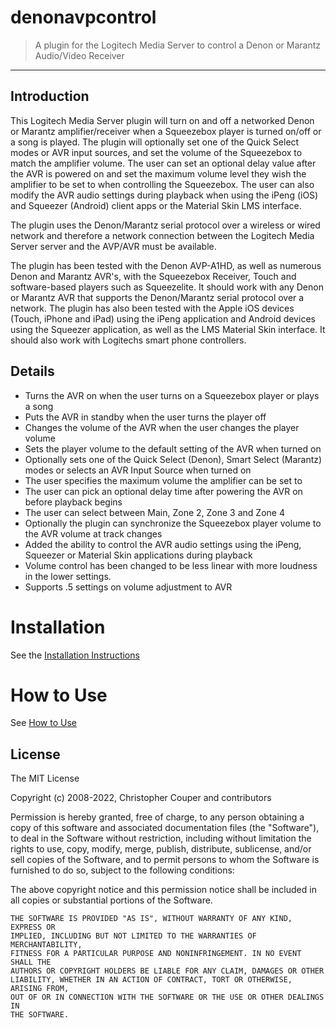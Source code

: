 # denonavpcontrol
> A plugin for the Logitech Media Server to control a Denon or Marantz Audio/Video Receiver

---

## Introduction
This Logitech Media Server plugin will turn on and off a networked Denon or Marantz amplifier/receiver when a Squeezebox player is turned on/off or a song is played. The plugin will optionally set one of the Quick Select modes or AVR input sources, and set the volume of the Squeezebox to match the amplifier volume. The user can set an optional delay value after the AVR is powered on and set the maximum volume level they wish the amplifier to be set to when controlling the Squeezebox. The user can also modify the AVR audio settings during playback when using the iPeng (iOS) and Squeezer (Android) client apps or the Material Skin LMS interface.

The plugin uses the Denon/Marantz serial protocol over a wireless or wired network and therefore a network connection between the Logitech Media Server server and the AVP/AVR must be available.

The plugin has been tested with the Denon AVP-A1HD, as well as numerous Denon and Marantz AVR's, with the Squeezebox Receiver, Touch and software-based players such as Squeezelite. It should work with any Denon or Marantz AVR that supports the Denon/Marantz serial protocol over a network. The plugin has also been tested with the Apple iOS devices (Touch, iPhone and iPad) using the iPeng application and Android devices using the Squeezer application, as well as the LMS Material Skin interface. It should also work with Logitechs smart phone controllers.

## Details
  * Turns the AVR on when the user turns on a Squeezebox player or plays a song
  * Puts the AVR in standby when the user turns the player off
  * Changes the volume of the AVR when the user changes the player volume
  * Sets the player volume to the default setting of the AVR when turned on
  * Optionally sets one of the Quick Select (Denon), Smart Select (Marantz) modes or selects an AVR Input Source when turned on
  * The user specifies the maximum volume the amplifier can be set to
  * The user can pick an optional delay time after powering the AVR on before playback begins
  * The user can select between Main, Zone 2, Zone 3 and Zone 4
  * Optionally the plugin can synchronize the Squeezebox player volume to the AVR volume at track changes
  * Added the ability to control the AVR audio settings using the iPeng, Squeezer or Material Skin applications during playback
  * Volume control has been changed to be less linear with more loudness in the lower settings.
  * Supports .5 settings on volume adjustment to AVR
  
# Installation
See the [Installation Instructions](https://github.com/aesculus/denonavpcontrol/wiki/Installation-Instructions)

# How to Use
See [How to Use](https://github.com/aesculus/denonavpcontrol/wiki/How-to-Use)
## License

The MIT License

Copyright (c) 2008-2022, Christopher Couper and contributors

Permission is hereby granted, free of charge, to any person obtaining a copy
of this software and associated documentation files (the "Software"), to deal
in the Software without restriction, including without limitation the rights
to use, copy, modify, merge, publish, distribute, sublicense, and/or sell
copies of the Software, and to permit persons to whom the Software is
furnished to do so, subject to the following conditions:

The above copyright notice and this permission notice shall be included in
all copies or substantial portions of the Software.

```
THE SOFTWARE IS PROVIDED "AS IS", WITHOUT WARRANTY OF ANY KIND, EXPRESS OR
IMPLIED, INCLUDING BUT NOT LIMITED TO THE WARRANTIES OF MERCHANTABILITY,
FITNESS FOR A PARTICULAR PURPOSE AND NONINFRINGEMENT. IN NO EVENT SHALL THE
AUTHORS OR COPYRIGHT HOLDERS BE LIABLE FOR ANY CLAIM, DAMAGES OR OTHER
LIABILITY, WHETHER IN AN ACTION OF CONTRACT, TORT OR OTHERWISE, ARISING FROM,
OUT OF OR IN CONNECTION WITH THE SOFTWARE OR THE USE OR OTHER DEALINGS IN
THE SOFTWARE.
```
